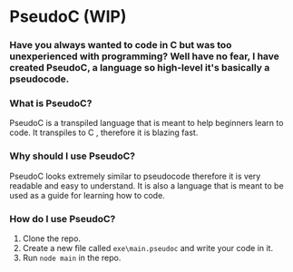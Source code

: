 # PseudoC (WIP)
### Have you always wanted to code in C but was too unexperienced with programming? Well have no fear, I have created PseudoC, a language so high-level it's basically a pseudocode.

### What is PseudoC?
PseudoC is a transpiled language that is meant to help beginners learn to code. It transpiles to C , therefore it is blazing fast.

### Why should I use PseudoC?
PseudoC looks extremely similar to pseudocode therefore it is very readable and easy to understand. It is also a language that is meant to be used as a guide for learning how to code.

### How do I use PseudoC?
1. Clone the repo.
2. Create a new file called `exe\main.pseudoc` and write your code in it.
3. Run `node main` in the repo.


